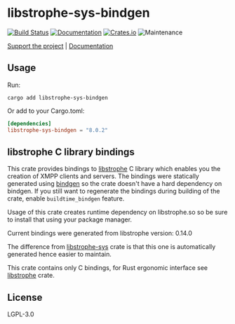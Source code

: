 # libstrophe-sys-bindgen

[![Build Status](https://github.com/twistedfall/libstrophe-sys-bindgen/actions/workflows/libstrophe-sys-bindgen.yml/badge.svg)](https://github.com/twistedfall/libstrophe-sys-bindgen/actions/workflows/libstrophe-sys-bindgen.yml)
[![Documentation](https://docs.rs/libstrophe-sys-bindgen/badge.svg)](https://docs.rs/libstrophe-sys-bindgen)
[![Crates.io](https://img.shields.io/crates/v/libstrophe-sys-bindgen)](https://crates.io/crates/libstrophe-sys-bindgen)
![Maintenance](https://img.shields.io/badge/maintenance-passively--maintained-yellowgreen.svg)

[Support the project](https://github.com/sponsors/twistedfall) | [Documentation](https://docs.rs/libstrophe-sys-bindgen)


## Usage

Run:
```shell
cargo add libstrophe-sys-bindgen
```
Or add to your Cargo.toml:
```toml
[dependencies]
libstrophe-sys-bindgen = "8.0.2"
```

## libstrophe C library bindings

This crate provides bindings to [libstrophe] C library which enables you the creation of XMPP
clients and servers. The bindings were statically generated using [bindgen] so the crate doesn't
have a hard dependency on bindgen. If you still want to regenerate the bindings during building
of the crate, enable `buildtime_bindgen` feature.

Usage of this crate creates runtime dependency on libstrophe.so so be sure to install that using
your package manager.

Current bindings were generated from libstrophe version: 0.14.0

The difference from [libstrophe-sys] crate is that this one is automatically generated hence
easier to maintain.

This crate contains only C bindings, for Rust ergonomic interface see [libstrophe][libstrophe_crate] crate.

[libstrophe]: http://strophe.im/libstrophe
[bindgen]: https://crates.io/crates/bindgen
[libstrophe-sys]: https://crates.io/crates/libstrophe-sys
[libstrophe_crate]: https://crates.io/crates/libstrophe

## License

LGPL-3.0
